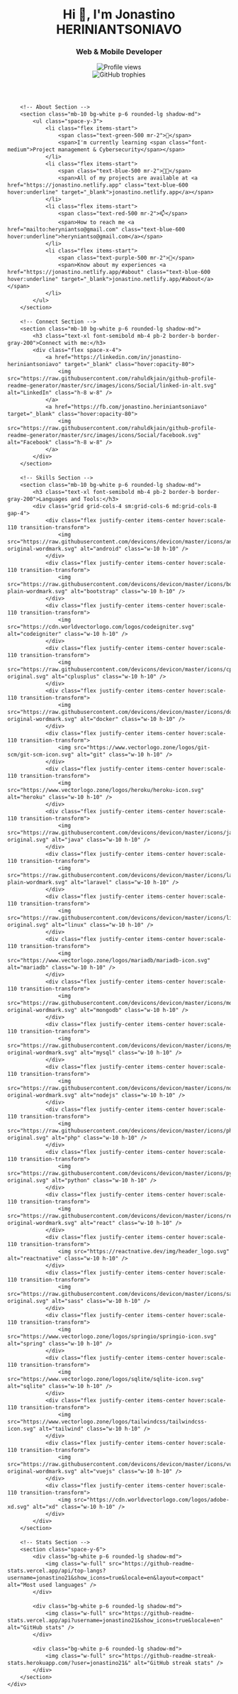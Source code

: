 <!DOCTYPE html>
<html lang="en">
<head>
    <meta charset="UTF-8">
    <meta name="viewport" content="width=device-width, initial-scale=1.0">
    <title>Jonastino HERINIANTSONIAVO - Portfolio</title>
    <script src="https://cdn.tailwindcss.com"></script>
</head>
<body class="bg-gray-100 text-gray-800">
    <div class="container mx-auto px-4 py-8 max-w-4xl">
        <!-- Header Section -->
        <header class="text-center mb-10">
            <h1 class="text-4xl font-bold mb-2">Hi 👋, I'm Jonastino HERINIANTSONIAVO</h1>
            <h3 class="text-xl font-semibold text-blue-600 mb-4">Web & Mobile Developer</h3>
            <div class="flex justify-center mb-4">
                <img src="https://komarev.com/ghpvc/?username=jonastino21&label=Profile%20views&color=0e75b6&style=flat" alt="Profile views" class="h-6" />
            </div>
            <div class="flex justify-center">
                <img src="https://github-profile-trophy.vercel.app/?username=jonastino21" alt="GitHub trophies" class="w-full max-w-2xl" />
            </div>
        </header>

        <!-- About Section -->
        <section class="mb-10 bg-white p-6 rounded-lg shadow-md">
            <ul class="space-y-3">
                <li class="flex items-start">
                    <span class="text-green-500 mr-2">🌱</span> 
                    <span>I'm currently learning <span class="font-medium">Project management & Cybersecurity</span></span>
                </li>
                <li class="flex items-start">
                    <span class="text-blue-500 mr-2">👨‍💻</span> 
                    <span>All of my projects are available at <a href="https://jonastino.netlify.app" class="text-blue-600 hover:underline" target="_blank">jonastino.netlify.app</a></span>
                </li>
                <li class="flex items-start">
                    <span class="text-red-500 mr-2">📫</span> 
                    <span>How to reach me <a href="mailto:heryniantso@gmail.com" class="text-blue-600 hover:underline">heryniantso@gmail.com</a></span>
                </li>
                <li class="flex items-start">
                    <span class="text-purple-500 mr-2">📄</span> 
                    <span>Know about my experiences <a href="https://jonastino.netlify.app/#about" class="text-blue-600 hover:underline" target="_blank">jonastino.netlify.app/#about</a></span>
                </li>
            </ul>
        </section>

        <!-- Connect Section -->
        <section class="mb-10 bg-white p-6 rounded-lg shadow-md">
            <h3 class="text-xl font-semibold mb-4 pb-2 border-b border-gray-200">Connect with me:</h3>
            <div class="flex space-x-4">
                <a href="https://linkedin.com/in/jonastino-heriniantsoniavo" target="_blank" class="hover:opacity-80">
                    <img src="https://raw.githubusercontent.com/rahuldkjain/github-profile-readme-generator/master/src/images/icons/Social/linked-in-alt.svg" alt="LinkedIn" class="h-8 w-8" />
                </a>
                <a href="https://fb.com/jonastino.heriniantsoniavo" target="_blank" class="hover:opacity-80">
                    <img src="https://raw.githubusercontent.com/rahuldkjain/github-profile-readme-generator/master/src/images/icons/Social/facebook.svg" alt="Facebook" class="h-8 w-8" />
                </a>
            </div>
        </section>

        <!-- Skills Section -->
        <section class="mb-10 bg-white p-6 rounded-lg shadow-md">
            <h3 class="text-xl font-semibold mb-4 pb-2 border-b border-gray-200">Languages and Tools:</h3>
            <div class="grid grid-cols-4 sm:grid-cols-6 md:grid-cols-8 gap-4">
                <div class="flex justify-center items-center hover:scale-110 transition-transform">
                    <img src="https://raw.githubusercontent.com/devicons/devicon/master/icons/android/android-original-wordmark.svg" alt="android" class="w-10 h-10" />
                </div>
                <div class="flex justify-center items-center hover:scale-110 transition-transform">
                    <img src="https://raw.githubusercontent.com/devicons/devicon/master/icons/bootstrap/bootstrap-plain-wordmark.svg" alt="bootstrap" class="w-10 h-10" />
                </div>
                <div class="flex justify-center items-center hover:scale-110 transition-transform">
                    <img src="https://cdn.worldvectorlogo.com/logos/codeigniter.svg" alt="codeigniter" class="w-10 h-10" />
                </div>
                <div class="flex justify-center items-center hover:scale-110 transition-transform">
                    <img src="https://raw.githubusercontent.com/devicons/devicon/master/icons/cplusplus/cplusplus-original.svg" alt="cplusplus" class="w-10 h-10" />
                </div>
                <div class="flex justify-center items-center hover:scale-110 transition-transform">
                    <img src="https://raw.githubusercontent.com/devicons/devicon/master/icons/docker/docker-original-wordmark.svg" alt="docker" class="w-10 h-10" />
                </div>
                <div class="flex justify-center items-center hover:scale-110 transition-transform">
                    <img src="https://www.vectorlogo.zone/logos/git-scm/git-scm-icon.svg" alt="git" class="w-10 h-10" />
                </div>
                <div class="flex justify-center items-center hover:scale-110 transition-transform">
                    <img src="https://www.vectorlogo.zone/logos/heroku/heroku-icon.svg" alt="heroku" class="w-10 h-10" />
                </div>
                <div class="flex justify-center items-center hover:scale-110 transition-transform">
                    <img src="https://raw.githubusercontent.com/devicons/devicon/master/icons/java/java-original.svg" alt="java" class="w-10 h-10" />
                </div>
                <div class="flex justify-center items-center hover:scale-110 transition-transform">
                    <img src="https://raw.githubusercontent.com/devicons/devicon/master/icons/laravel/laravel-plain-wordmark.svg" alt="laravel" class="w-10 h-10" />
                </div>
                <div class="flex justify-center items-center hover:scale-110 transition-transform">
                    <img src="https://raw.githubusercontent.com/devicons/devicon/master/icons/linux/linux-original.svg" alt="linux" class="w-10 h-10" />
                </div>
                <div class="flex justify-center items-center hover:scale-110 transition-transform">
                    <img src="https://www.vectorlogo.zone/logos/mariadb/mariadb-icon.svg" alt="mariadb" class="w-10 h-10" />
                </div>
                <div class="flex justify-center items-center hover:scale-110 transition-transform">
                    <img src="https://raw.githubusercontent.com/devicons/devicon/master/icons/mongodb/mongodb-original-wordmark.svg" alt="mongodb" class="w-10 h-10" />
                </div>
                <div class="flex justify-center items-center hover:scale-110 transition-transform">
                    <img src="https://raw.githubusercontent.com/devicons/devicon/master/icons/mysql/mysql-original-wordmark.svg" alt="mysql" class="w-10 h-10" />
                </div>
                <div class="flex justify-center items-center hover:scale-110 transition-transform">
                    <img src="https://raw.githubusercontent.com/devicons/devicon/master/icons/nodejs/nodejs-original-wordmark.svg" alt="nodejs" class="w-10 h-10" />
                </div>
                <div class="flex justify-center items-center hover:scale-110 transition-transform">
                    <img src="https://raw.githubusercontent.com/devicons/devicon/master/icons/php/php-original.svg" alt="php" class="w-10 h-10" />
                </div>
                <div class="flex justify-center items-center hover:scale-110 transition-transform">
                    <img src="https://raw.githubusercontent.com/devicons/devicon/master/icons/python/python-original.svg" alt="python" class="w-10 h-10" />
                </div>
                <div class="flex justify-center items-center hover:scale-110 transition-transform">
                    <img src="https://raw.githubusercontent.com/devicons/devicon/master/icons/react/react-original-wordmark.svg" alt="react" class="w-10 h-10" />
                </div>
                <div class="flex justify-center items-center hover:scale-110 transition-transform">
                    <img src="https://reactnative.dev/img/header_logo.svg" alt="reactnative" class="w-10 h-10" />
                </div>
                <div class="flex justify-center items-center hover:scale-110 transition-transform">
                    <img src="https://raw.githubusercontent.com/devicons/devicon/master/icons/sass/sass-original.svg" alt="sass" class="w-10 h-10" />
                </div>
                <div class="flex justify-center items-center hover:scale-110 transition-transform">
                    <img src="https://www.vectorlogo.zone/logos/springio/springio-icon.svg" alt="spring" class="w-10 h-10" />
                </div>
                <div class="flex justify-center items-center hover:scale-110 transition-transform">
                    <img src="https://www.vectorlogo.zone/logos/sqlite/sqlite-icon.svg" alt="sqlite" class="w-10 h-10" />
                </div>
                <div class="flex justify-center items-center hover:scale-110 transition-transform">
                    <img src="https://www.vectorlogo.zone/logos/tailwindcss/tailwindcss-icon.svg" alt="tailwind" class="w-10 h-10" />
                </div>
                <div class="flex justify-center items-center hover:scale-110 transition-transform">
                    <img src="https://raw.githubusercontent.com/devicons/devicon/master/icons/vuejs/vuejs-original-wordmark.svg" alt="vuejs" class="w-10 h-10" />
                </div>
                <div class="flex justify-center items-center hover:scale-110 transition-transform">
                    <img src="https://cdn.worldvectorlogo.com/logos/adobe-xd.svg" alt="xd" class="w-10 h-10" />
                </div>
            </div>
        </section>

        <!-- Stats Section -->
        <section class="space-y-6">
            <div class="bg-white p-6 rounded-lg shadow-md">
                <img class="w-full" src="https://github-readme-stats.vercel.app/api/top-langs?username=jonastino21&show_icons=true&locale=en&layout=compact" alt="Most used languages" />
            </div>
            
            <div class="bg-white p-6 rounded-lg shadow-md">
                <img class="w-full" src="https://github-readme-stats.vercel.app/api?username=jonastino21&show_icons=true&locale=en" alt="GitHub stats" />
            </div>
            
            <div class="bg-white p-6 rounded-lg shadow-md">
                <img class="w-full" src="https://github-readme-streak-stats.herokuapp.com/?user=jonastino21&" alt="GitHub streak stats" />
            </div>
        </section>
    </div>
</body>
</html>
